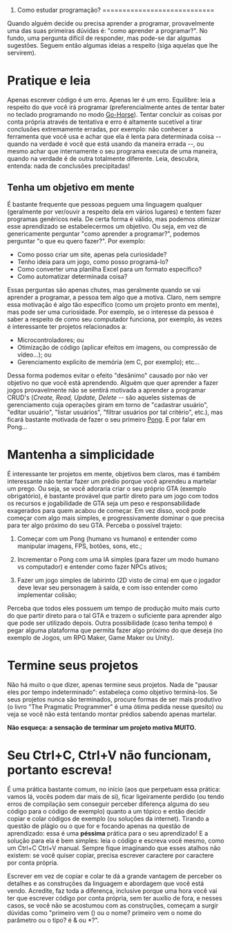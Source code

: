 1. Como estudar programação?
============================

Quando alguém decide ou precisa aprender a programar, provavelmente uma das
suas primeiras dúvidas é: "como aprender a programar?". No fundo, uma pergunta
difícil de responder, mas pode-se dar algumas sugestões. Seguem então algumas
ideias a respeito (siga aquelas que lhe servirem).

Pratique **e** leia
===================

Apenas escrever código é um erro. Apenas ler é um erro. Equilibre: leia a
respeito do que você irá programar (preferencialmente antes de tentar bater no
teclado programando no modo
[Go-Horse](https://pt.stackoverflow.com/q/164124/59974)). Tentar concluir as
coisas por conta própria através de tentativa e erro é altamente sucetível a
tirar conclusões extremamente erradas, por exemplo: não conhecer a ferramenta
que você usa e achar que ela é lenta para determinada coisa -- quando na
verdade é você que está usando da maneira errada --, ou mesmo achar que
internamente o seu programa executa de uma maneira, quando na verdade é de
outra totalmente diferente. Leia, descubra, entenda: nada de conclusões
precipitadas!


Tenha um objetivo em mente
--------------------------

É bastante frequente que pessoas peguem uma linguagem qualquer (geralmente por
ver/ouvir a respeito dela em vários lugares) e tentem fazer programas genéricos
nela. De certa forma é válido, mas podemos otimizar esse aprendizado se
estabelecermos um objetivo. Ou seja, em vez de genericamente perguntar "como
aprender a programar?", podemos perguntar "o que eu quero fazer?". Por exemplo:

- Como posso criar um site, apenas pela curiosidade?
- Tenho ideia para um jogo, como posso programá-lo?
- Como converter uma planilha Excel para um formato específico?
- Como automatizar determinada coisa?

Essas perguntas são apenas chutes, mas geralmente quando se vai aprender a
programar, a pessoa tem algo que a motiva. Claro, nem sempre essa motivação é
algo tão específico (como um projeto pronto em mente), mas pode ser uma
curiosidade. Por exemplo, se o interesse da pessoa é saber a respeito de como
seu computador funciona, por exemplo, às vezes é interessante ter projetos
relacionados a:

- Microcontroladores; ou
- Otimização de código (aplicar efeitos em imagens, ou compressão de vídeo...);
  ou
- Gerenciamento explícito de memória (em C, por exemplo); etc...

Dessa forma podemos evitar o efeito "desânimo" causado por não ver objetivo no
que você está aprendendo. Alguém que quer aprender a fazer jogos provavelmente
não se sentirá motivada a aprender a programar CRUD's (_Create, Read, Update,
Delete_ -- são aqueles sistemas de gerenciamento cuja operações giram em torno
de "cadastrar usuário", "editar usuário", "listar usuários", "filtrar usuários
por tal critério", etc.), mas ficará bastante motivada de fazer o seu primeiro
[Pong](https://en.wikipedia.org/wiki/Pong). E por falar em Pong...


Mantenha a simplicidade
=======================

É interessante ter projetos em mente, objetivos bem claros, mas é também
interessante não tentar fazer um prédio porque você aprendeu a martelar um
prego.
Ou seja, se você adoraria criar o seu próprio GTA (exemplo obrigatório), é
bastante provável que partir direto para um jogo com todos os recursos e
jogabilidade de GTA seja um peso e responsabilidade exagerados para quem acabou
de começar. Em vez disso, você pode começar com algo mais simples, e
progressivamente dominar o que precisa para ter algo próximo do seu GTA.
Perceba o possível trajeto:

1. Começar com um Pong (humano vs humano) e entender como manipular imagens,
   FPS, botões, sons, etc.;

2. Incrementar o Pong com uma IA simples (para fazer um modo humano vs
   computador) e entender como fazer NPCs ativos;

3. Fazer um jogo simples de labirinto (2D visto de cima) em que o jogador deve
   levar seu personagem à saída, e com isso entender como implementar colisão;

Perceba que todos eles possuem um tempo de produção muito mais curto do que
partir direto para o tal GTA e trazem o suficiente para aprender algo que pode
ser utilizado depois. Outra possibilidade (caso tenha tempo) é pegar alguma
plataforma que permita fazer algo próximo do que deseja (no exemplo de Jogos,
um RPG Maker, Game Maker ou Unity).

Termine seus projetos
=====================

Não há muito o que dizer, apenas termine seus projetos. Nada de
"pausar eles por tempo indeterminado": estabeleça como objetivo terminá-los. Se
seus projetos nunca são terminados, procure formas de ser mais produtivo (o
livro "The Pragmatic Programmer" é uma ótima pedida nesse quesito) ou veja se
você não está tentando montar prédios sabendo apenas martelar.

**Não esqueça: a sensação de terminar um projeto motiva MUITO.**


Seu Ctrl+C, Ctrl+V não funcionam, portanto escreva!
===================================================

É uma prática bastante comum, no início (aos que perpetuam essa prática: vamos
lá, vocês podem dar mais de si), ficar ligeiramente perdido (ou tendo erros de
compilação sem conseguir perceber diferença alguma do seu código para o código
de exemplo) quanto a um tópico e então decidir copiar e colar códigos de
exemplo (ou soluções da internet). Tirando a questão de plágio ou o que for e
focando apenas na questão de aprendizado: essa é uma **péssima** prática para o
seu aprendizado! E a solução para ela é bem simples: leia o código e escreva
você mesmo, como um Ctrl+C Ctrl+V manual. Sempre fique imaginando que esses
atalhos não existem: se você quiser copiar, precisa escrever caractere por
caractere por conta própria.

Escrever em vez de copiar e colar te dá a grande vantagem de perceber os
detalhes e as construções da linguagem e abordagem que você está vendo.
Acredite, faz toda a diferença, inclusive porque uma hora você vai ter que
escrever código por conta própria, sem ter auxílio de fora, e nesses casos, se
você não se acostumou com as construções, começam a surgir dúvidas como
"primeiro vem () ou o nome? primeiro vem o nome do parâmetro ou o tipo? é & ou
\*?".
